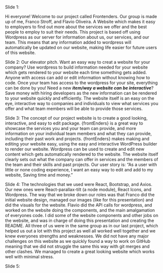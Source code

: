 Slide 1:

Hi everyone! Welcome to our project called Frontenders. Our group is made up of me, Franco Stroff, and Flavio Oliveira. A Website which makes it easy to employers to find out more about the services we offer and the best people to employ to suit their needs. This project is based off using Wordpress as our server for information about us, our services, and our team. This means that any information added to wordpress will automatically be updated on our website, making life easier for future users of this website. 

Slide 2:
Our elevator pitch. Want an easy way to creat a website for your company? Use wordpress to build information needed for your website which gets rendered to your website each time something gets added. Anyone with access can add or edit information without knowing how to code. Once your team has access to the wordpress for your site, everything can be done by you! Need a new ***item/way a website can be interactive***? Save money with hiring developers as the new information can be rendered to your website quickly and efficiently. The website itself is an easy on the eye, interactive way to companies and individuals to view what services you offer and what team members will be able to provide those services. 

Slide 3:
The concept of our project website is to create a good looking, interactive, and easy to edit package. {frontEnders} is a great way to showcase the services you and your team can provide, and more information on your individual team members and what they can provide, including their past work and projects. {frontEnders} makes making and editing your website easy, using the easy and interactive WordPress builder to render our website. Wordpress can be used to create and edit new content which gets automatically rendered to the website. The website itself clearly sets out what the company can offer in services and the members of the team and their skills and past projects. Our user story is: “As a user with little or none coding experience, I want an easy way to edit and add to my website, Saving time and money.”

Slide 4:
The technologies that we used were React, Bootstrap, and Axios. Our new ones were React-parallax-tilt (a node module), React Icons, and Wordpress. The way that we broke down our roles was that Franco did the initial website design, managed our images (like for this presentation) and did the visuals for the website. Flavio did the API calls for wordpress, and worked on the website doing the components, and the main amalgamation of everyones code. I did some of the website components and other jobs on the website, and was in charge of doing this presentation and creating the README. All three of us were in the same group as in our last project, which helped us out a lot with this project as well all worked well together and we knew everyones strengths and weaknesses. We did not have any major challenges on this website as we quickly found a way to work on GitHub meaning that we did not struggle the same this way with git merges and other clashes. We managed to create a great looking website which works well with minimal stress. 

Slide 5:

